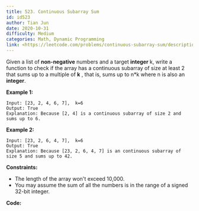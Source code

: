 ```yaml
---
title: 523. Continuous Subarray Sum
id: id523
author: Tian Jun
date: 2020-10-31
difficulty: Medium
categories: Math, Dynamic Programming
link: <https://leetcode.com/problems/continuous-subarray-sum/description/>
---
```


Given a list of **non-negative** numbers and a target **integer** k, write a
function to check if the array has a continuous subarray of size at least 2
that sums up to a multiple of **k** , that is, sums up to n*k where n is also
an **integer**.



**Example 1:**
            
	Input: [23, 2, 4, 6, 7],  k=6    
	Output: True    
	Explanation: Because [2, 4] is a continuous subarray of size 2 and sums up to 6.    

**Example 2:**
            
	Input: [23, 2, 6, 4, 7],  k=6    
	Output: True    
	Explanation: Because [23, 2, 6, 4, 7] is an continuous subarray of size 5 and sums up to 42.    



**Constraints:**

  * The length of the array won't exceed 10,000.
  * You may assume the sum of all the numbers is in the range of a signed 32-bit integer.


**Code:**
